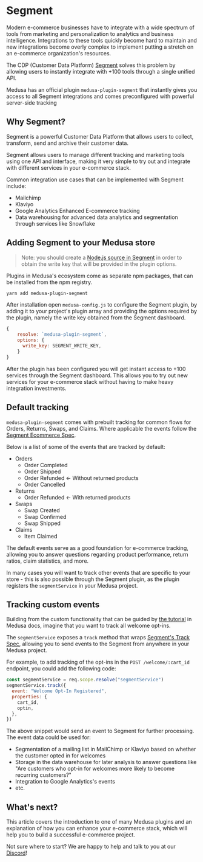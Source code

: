 # Segment

Modern e-commerce businesses have to integrate with a wide spectrum of tools from marketing and personalization to analytics and business intelligence. Integrations to these tools quickly become hard to maintain and new integrations become overly complex to implement putting a stretch on an e-commerce organization's resources.

The CDP (Customer Data Platform) [Segment](https://segment.com/) solves this problem by allowing users to instantly integrate with +100 tools through a single unified API.

Medusa has an official plugin `medusa-plugin-segment` that instantly gives you access to all Segment integrations and comes preconfigured with powerful server-side tracking

## Why Segment?

Segment is a powerful Customer Data Platform that allows users to collect, transform, send and archive their customer data.

Segment allows users to manage different tracking and marketing tools using one API and interface, making it very simple to try out and integrate with different services in your e-commerce stack.

Common integration use cases that can be implemented with Segment include:

- Mailchimp
- Klaviyo
- Google Analytics Enhanced E-commerce tracking
- Data warehousing for advanced data analytics and segmentation through services like Snowflake

## Adding Segment to your Medusa store

> Note: you should create a [Node.js source in Segment](https://segment.com/docs/connections/sources/catalog/libraries/server/node/quickstart/) in order to obtain the write key that will be provided in the plugin options.

Plugins in Medusa's ecosystem come as separate npm packages, that can be installed from the npm registry.

```bash
yarn add medusa-plugin-segment
```

After installation open `medusa-config.js` to configure the Segment plugin, by adding it to your project's plugin array and providing the options required by the plugin, namely the write key obtained from the Segment dashboard.

```jsx
{
    resolve: `medusa-plugin-segment`,
    options: {
      write_key: SEGMENT_WRITE_KEY,
    }
}
```

After the plugin has been configured you will get instant access to +100 services through the Segment dashboard. This allows you to try out new services for your e-commerce stack without having to make heavy integration investments.

## Default tracking

`medusa-plugin-segment` comes with prebuilt tracking for common flows for Orders, Returns, Swaps, and Claims. Where applicable the events follow the [Segment Ecommerce Spec](https://segment.com/docs/connections/spec/ecommerce/v2/).

Below is a list of some of the events that are tracked by default:

- Orders
  - Order Completed
  - Order Shipped
  - Order Refunded ← Without returned products
  - Order Cancelled
- Returns
  - Order Refunded ← With returned products
- Swaps
  - Swap Created
  - Swap Confirmed
  - Swap Shipped
- Claims
  - Item Claimed

The default events serve as a good foundation for e-commerce tracking, allowing you to answer questions regarding product performance, return ratios, claim statistics, and more.

In many cases you will want to track other events that are specific to your store - this is also possible through the Segment plugin, as the plugin registers the `segmentService` in your Medusa project.

## Tracking custom events

Building from the custom functionality that can be guided by [the tutorial](https://docs.medusa-commerce.com/tutorial/adding-custom-functionality) in Medusa docs, imagine that you want to track all welcome opt-ins.

The `segmentService` exposes a `track` method that wraps [Segment's Track Spec](https://segment.com/docs/connections/spec/track/), allowing you to send events to the Segment from anywhere in your Medusa project.

For example, to add tracking of the opt-ins in the `POST /welcome/:cart_id` endpoint, you could add the following code:

```jsx
const segmentService = req.scope.resolve("segmentService")
segmentService.track({
  event: "Welcome Opt-In Registered",
  properties: {
    cart_id,
    optin,
  },
})
```

The above snippet would send an event to Segment for further processing. The event data could be used for:

- Segmentation of a mailing list in MailChimp or Klaviyo based on whether the customer opted in for welcomes
- Storage in the data warehouse for later analysis to answer questions like "Are customers who opt-in for welcomes more likely to become recurring customers?"
- Integration to Google Analytics's events
- etc.

## What's next?

This article covers the introduction to one of many Medusa plugins and an explanation of how you can enhance your e-commerce stack, which will help you to build a successful e-commerce project.

Not sure where to start? We are happy to help and talk to you at our [Discord](https://discord.gg/EA5pd3WG)!
